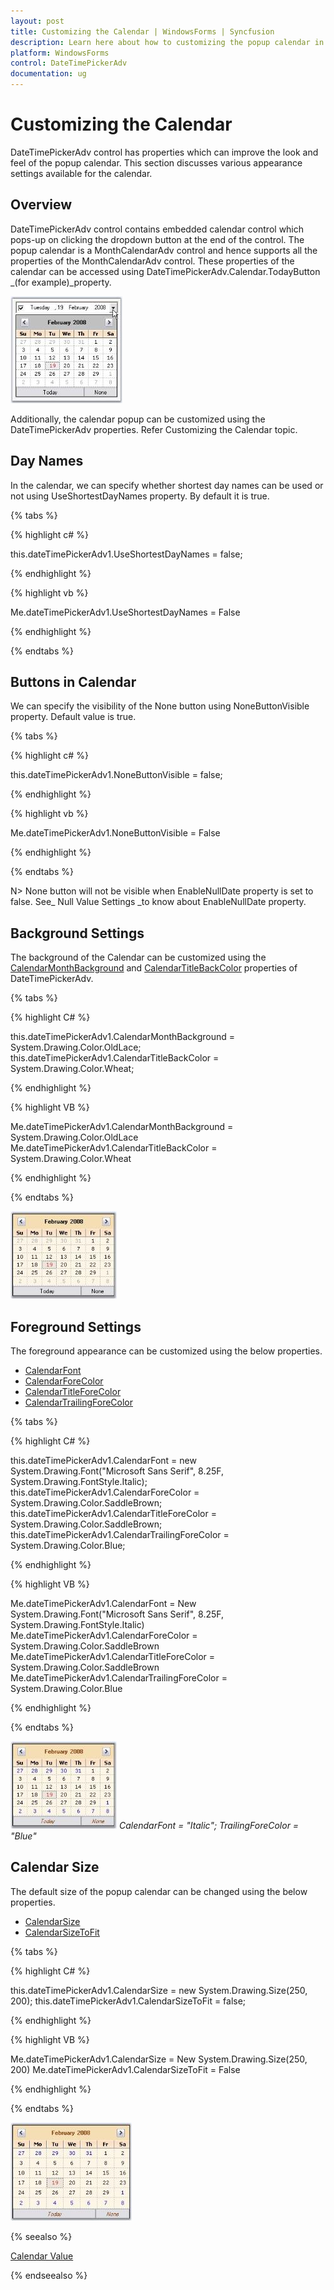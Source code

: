 ```yaml
---
layout: post
title: Customizing the Calendar | WindowsForms | Syncfusion
description: Learn here about how to customizing the popup calendar in the Windows Forms DateTimePickerAdv control.
platform: WindowsForms
control: DateTimePickerAdv
documentation: ug
---
```

# Customizing the Calendar

DateTimePickerAdv control has properties which can improve the look and feel of the popup calendar. This section discusses various appearance settings available for the calendar.

## Overview

DateTimePickerAdv control contains embedded calendar control which pops-up on clicking the dropdown button at the end of the control. The popup calendar is a MonthCalendarAdv control and hence supports all the properties of the MonthCalendarAdv control. These properties of the calendar can be accessed using DateTimePickerAdv.Calendar.TodayButton _(for example)_property. 

![Month Calendar for Windows Forms](Calendar_Images/Overview_img201.jpeg) 

Additionally, the calendar popup can be customized using the DateTimePickerAdv properties. Refer Customizing the Calendar topic.

## Day Names

In the calendar, we can specify whether shortest day names can be used or not using UseShortestDayNames property. By default it is true.

{% tabs %}

{% highlight c# %}

this.dateTimePickerAdv1.UseShortestDayNames = false;

{% endhighlight %}

{% highlight vb %}

Me.dateTimePickerAdv1.UseShortestDayNames = False

{% endhighlight %}

{% endtabs %}

## Buttons in Calendar

We can specify the visibility of the None button using NoneButtonVisible property. Default value is true. 

{% tabs %}

{% highlight c# %}

this.dateTimePickerAdv1.NoneButtonVisible = false;

{% endhighlight %}

{% highlight vb %}

Me.dateTimePickerAdv1.NoneButtonVisible = False

{% endhighlight %}

{% endtabs %}

N> None button will not be visible when EnableNullDate property is set to false. See_ Null Value Settings _to know about EnableNullDate property.

## Background Settings

The background of the Calendar can be customized using the [CalendarMonthBackground]() and [CalendarTitleBackColor]() properties of DateTimePickerAdv.

{% tabs %}

{% highlight C# %}

this.dateTimePickerAdv1.CalendarMonthBackground = System.Drawing.Color.OldLace;
this.dateTimePickerAdv1.CalendarTitleBackColor = System.Drawing.Color.Wheat;

{% endhighlight %}

{% highlight VB %}

Me.dateTimePickerAdv1.CalendarMonthBackground = System.Drawing.Color.OldLace
Me.dateTimePickerAdv1.CalendarTitleBackColor = System.Drawing.Color.Wheat

{% endhighlight %}

{% endtabs %}

![DateTimePickerAdv background customization](Calendar_Images/Overview_img203.jpeg) 

## Foreground Settings

The foreground appearance can be customized using the below properties.

* [CalendarFont](https://help.syncfusion.com/cr/windowsforms/Syncfusion.Windows.Forms.Tools.DateTimePickerAdv.html#Syncfusion_Windows_Forms_Tools_DateTimePickerAdv_CalendarFont)
* [CalendarForeColor](https://help.syncfusion.com/cr/windowsforms/Syncfusion.Windows.Forms.Tools.DateTimePickerAdv.html#Syncfusion_Windows_Forms_Tools_DateTimePickerAdv_CalendarForeColor)
* [CalendarTitleForeColor](https://help.syncfusion.com/cr/windowsforms/Syncfusion.Windows.Forms.Tools.DateTimePickerAdv.html#Syncfusion_Windows_Forms_Tools_DateTimePickerAdv_CalendarTitleForeColor)
* [CalendarTrailingForeColor](https://help.syncfusion.com/cr/windowsforms/Syncfusion.Windows.Forms.Tools.DateTimePickerAdv.html#Syncfusion_Windows_Forms_Tools_DateTimePickerAdv_CalendarTrailingForeColor)

{% tabs %}

{% highlight C# %}

this.dateTimePickerAdv1.CalendarFont = new System.Drawing.Font("Microsoft Sans Serif", 8.25F, System.Drawing.FontStyle.Italic);
this.dateTimePickerAdv1.CalendarForeColor = System.Drawing.Color.SaddleBrown;
this.dateTimePickerAdv1.CalendarTitleForeColor = System.Drawing.Color.SaddleBrown;
this.dateTimePickerAdv1.CalendarTrailingForeColor = System.Drawing.Color.Blue;

{% endhighlight %}

{% highlight VB %}

Me.dateTimePickerAdv1.CalendarFont = New System.Drawing.Font("Microsoft Sans Serif", 8.25F, System.Drawing.FontStyle.Italic) 
Me.dateTimePickerAdv1.CalendarForeColor = System.Drawing.Color.SaddleBrown 
Me.dateTimePickerAdv1.CalendarTitleForeColor = System.Drawing.Color.SaddleBrown 
Me.dateTimePickerAdv1.CalendarTrailingForeColor = System.Drawing.Color.Blue

{% endhighlight %}

{% endtabs %}

![DateTimePickerAdv foreground customization](Calendar_Images/Overview_img204.jpeg) 
_CalendarFont = "Italic"; TrailingForeColor = "Blue"_

## Calendar Size

The default size of the popup calendar can be changed using the below properties.

* [CalendarSize](https://help.syncfusion.com/cr/windowsforms/Syncfusion.Windows.Forms.Tools.DateTimePickerAdv.html#Syncfusion_Windows_Forms_Tools_DateTimePickerAdv_CalendarSize)
* [CalendarSizeToFit](https://help.syncfusion.com/cr/windowsforms/Syncfusion.Windows.Forms.Tools.DateTimePickerAdv.html#Syncfusion_Windows_Forms_Tools_DateTimePickerAdv_CalendarSizeToFit)

{% tabs %}

{% highlight C# %}

this.dateTimePickerAdv1.CalendarSize = new System.Drawing.Size(250, 200);
this.dateTimePickerAdv1.CalendarSizeToFit = false;

{% endhighlight   %}

{% highlight VB  %}

Me.dateTimePickerAdv1.CalendarSize = New System.Drawing.Size(250, 200)
Me.dateTimePickerAdv1.CalendarSizeToFit = False

{% endhighlight  %}

{% endtabs %}

![Calendar size](Calendar_Images/Overview_img205.jpeg)

{% seealso %}

[Calendar Value](http://help.syncfusion.com/windowsforms/calendar/calendar-value)

{% endseealso %}
